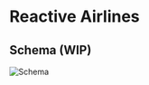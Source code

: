 # Reactive Airlines

## Schema (WIP)

![Schema](https://user-images.githubusercontent.com/85122787/158865818-bbde9ebb-305d-4516-bc81-d520b1fc6719.svg)
